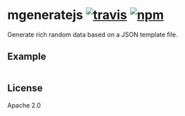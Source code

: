 # mgeneratejs [![travis][travis_img]][travis_url] [![npm][npm_img]][npm_url]

Generate rich random data based on a JSON template file.

## Example

```javascript
```

## License

Apache 2.0

[travis_img]: https://img.shields.io/travis/rueckstiess/mgeneratejs.svg
[travis_url]: https://travis-ci.org/rueckstiess/mgeneratejs
[npm_img]: https://img.shields.io/npm/v/mgeneratejs.svg
[npm_url]: https://npmjs.org/package/mgeneratejs
